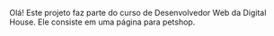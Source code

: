 Olá! Este projeto faz parte do curso de Desenvolvedor Web da Digital House. Ele consiste em uma página para petshop.
